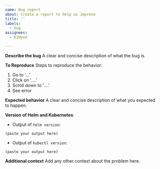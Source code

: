 ```yaml
---
name: Bug report
about: Create a report to help us improve
title: ''
labels:
  - bug
assignees:
  - K1Hyve

---
```


<!--
 Before you open the bug report please review the following troubleshooting guide:

 - [Troubleshoot Bitnami Helm Chart Issues](https://docs.bitnami.com/general/how-to/troubleshoot-helm-chart-issues)
 -->

**Describe the bug**
A clear and concise description of what the bug is.

**To Reproduce**
Steps to reproduce the behavior:

1. Go to '...'
2. Click on '....'
3. Scroll down to '....'
4. See error

**Expected behavior**
A clear and concise description of what you expected to happen.

**Version of Helm and Kubernetes**:

- Output of `helm version`:

```
(paste your output here)
```

- Output of `kubectl version`:

```
(paste your output here)
```

**Additional context**
Add any other context about the problem here.
